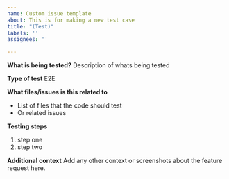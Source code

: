 ```yaml
---
name: Custom issue template
about: This is for making a new test case
title: "(Test)"
labels: ''
assignees: ''

---
```


**What is being tested?**
Description of whats being tested

**Type of test**
E2E

**What files/issues is this related to**
* List of files that the code should test
* Or related issues

**Testing steps**
1. step one
2. step two

**Additional context**
Add any other context or screenshots about the feature request here.
